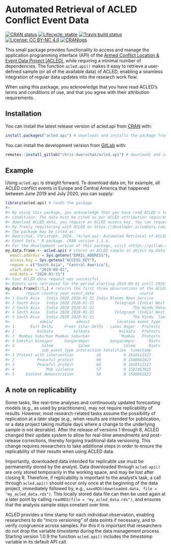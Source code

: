 
<!-- README.md is generated from README.Rmd. Please edit that file -->

# Automated Retrieval of ACLED Conflict Event Data

<!-- badges: start -->

[![CRAN
status](https://www.r-pkg.org/badges/version-last-release/acled.api)](https://CRAN.R-project.org/package=acled.api/)
[![Lifecycle:
stable](https://img.shields.io/badge/lifecycle-stable-brightgreen.svg)](https://lifecycle.r-lib.org/articles/stages.html#stable/)
[![Travis build
status](https://api.travis-ci.com/chris-dworschak/acled.api.svg?branch=master)](https://app.travis-ci.com/gitlab/chris-dworschak/acled.api/)
[![License: CC BY-NC
4.0](https://img.shields.io/badge/License-CC%20BY--NC%204.0-lightgrey.svg)](https://creativecommons.org/licenses/by-nc/4.0/)
[![CRANlogs](http://cranlogs.r-pkg.org/badges/grand-total/acled.api)](https://CRAN.R-project.org/package=acled.api/)
<!-- badges: end -->

This small package provides functionality to access and manage the
application programming interface (API) of the [Armed Conflict Location
& Event Data Project (ACLED)](https://acleddata.com/), while requiring a
minimal number of dependencies. The function `acled.api()` makes it easy
to retrieve a user-defined sample (or all of the available data) of
ACLED, enabling a seamless integration of regular data updates into the
research work flow.

When using this package, you acknowledge that you have read ACLED’s
terms and conditions of use, and that you agree with their attribution
requirements.

## Installation

You can install the latest release version of acled.api from
[CRAN](https://CRAN.R-project.org/package=acled.api/) with:

``` r
install.packages("acled.api") # downloads and installs the package from CRAN
```

You can install the development version from
[GitLab](https://gitlab.com/chris-dworschak/) with:

``` r
remotes::install_gitlab("chris-dworschak/acled.api") # downloads and installs the package from GitLab
```

## Example

Using `acled.api` is straight forward. To download data on, for example,
all ACLED conflict events in Europe and Central America that happened
between June 2019 and July 2020, you can supply:

``` r
library(acled.api) # loads the package
#> 
#> By using this package, you acknowledge that you have read ACLED's terms and
#> conditions. The data must be cited as per ACLED attribution requirements. To
#> download ACLED data, you require an ACLED access key. You can request your key
#> by freely registering with ACLED on https://developer.acleddata.com/.
#> The package may be cited as:
#> Dworschak, Christoph. 2020. "Acled.api: Automated Retrieval of ACLED Conflict
#> Event Data." R package. CRAN version 1.1.4.
#> For the development version of this package, visit <https://gitlab.com/chris-dworschak/acled.api/>
my.data.frame <- acled.api( # stores an ACLED sample in object my.data.frame
  email.address = Sys.getenv("EMAIL_ADDRESS"),
  access.key = Sys.getenv("ACCESS_KEY"),
  region = c("South Asia", "Central America"), 
  start.date = "2019-09-01", 
  end.date = "2020-01-31")
#> Your ACLED data request was successful. 
#> Events were retrieved for the period starting 2019-09-01 until 2020-01-31.
my.data.frame[1:5,] # returns the first three observations of the ACLED sample
#>       region country year event_date                    source      admin1
#> 1 South Asia   India 2020 2020-01-31 India Blooms News Service       Delhi
#> 2 South Asia   India 2020 2020-01-31         Telegraph (India) West Bengal
#> 3 South Asia   India 2020 2020-01-31                 The Hindu Maharashtra
#> 4 South Asia   India 2020 2020-01-31         Telegraph (India) West Bengal
#> 5 South Asia   India 2020 2020-01-31                 The Hindu  Tamil Nadu
#>             admin2          admin3            location event_type
#> 1       East Delhi     Preet Vihar Delhi - Laxmi Nagar   Protests
#> 2          Kolkata         Kolkata             Kolkata   Protests
#> 3  Mumbai Suburban Mumbai Suburban              Mumbai   Protests
#> 4 Dakshin Dinajpur     Gangarampur         Gangarampur      Riots
#> 5            Salem           Salem               Salem      Riots
#>              sub_event_type interaction fatalities  timestamp
#> 1 Protest with intervention          16          0 1618511523
#> 2          Peaceful protest          60          0 1580841823
#> 3          Peaceful protest          60          0 1618511527
#> 4              Mob violence          57          0 1581453825
#> 5     Violent demonstration          50          0 1580841823
```

## A note on replicability

Some tasks, like real-time analyses and continuously updated forecasting
models (e.g., as used by practitioners), may not require replicability
of results. However, most research-related tasks assume the possibility
of replication at a later stage (e.g., when results are intended for
publication, or a data project taking multiple days where a change to
the underlying sample is not desirable). After the release of versions 1
through 8, ACLED changed their update system to allow for real-time
amendments and post-release corrections, thereby forgoing traditional
data versioning. This change requires researchers to take additional
steps in order to ensure the replicability of their results when using
ACLED data.

Importantly, downloaded data intended for replicable use must be
permanently stored by the analyst. Data downloaded through `acled.api()`
are only stored temporarily in the working space, and may be lost after
closing R. Therefore, if replicability is important to the analyst’s
task, a call through `acled.api()` should occur only once at the
beginning of the data project, immediately followed by, e.g.,
`saveRDS(downloaded.data, file = "my_acled_data.rds")`. This locally
stored data file can then be used again at a later point by calling
`readRDS(file = "my_acled_data.rds")`, and ensures that the analysis
sample stays constant over time.

ACLED provides a time stamp for each individual observation, enabling
researchers to do “micro versioning” of data points if necessary, and to
verify congruence across samples. For this it is important that
researchers do not drop the variable *timestamp* during the data
management process. Starting version 1.0.9 the function `acled.api()`
includes the *timestamp* variable in its default API call.
